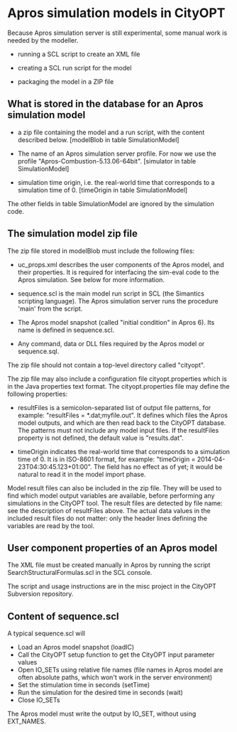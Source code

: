 Apros simulation models in CityOPT
==================================

Because Apros simulation server is still experimental, some manual work is
needed by the modeller.

- running a SCL script to create an XML file

- creating a SCL run script for the model

- packaging the model in a ZIP file


What is stored in the database for an Apros simulation model
------------------------------------------------------------

- a zip file containing the model and a run script, with the content described
  below.  [modelBlob in table SimulationModel]

- The name of an Apros simulation server profile.
  For now we use the profile "Apros-Combustion-5.13.06-64bit".
  [simulator in table SimulationModel]

- simulation time origin, i.e. the real-world time that corresponds
  to a simulation time of 0.
  [timeOrigin in table SimulationModel]

The other fields in table SimulationModel are ignored by the simulation
code.

The simulation model zip file
-----------------------------

The zip file stored in modelBlob must include the following files:

- uc_props.xml describes the user components of the Apros model,
  and their properties.  It is required for interfacing the sim-eval
  code to the Apros simulation.  See below for more information.

- sequence.scl is the main model run script in SCL (the Simantics scripting
  language).  The Apros simulation server runs the procedure 'main' from the
  script.

- The Apros model snapshot (called "initial condition" in Apros 6).  Its name
  is defined in sequence.scl.

- Any command, data or DLL files required by the Apros model or sequence.sql.

The zip file should not contain a top-level directory called "cityopt".

The zip file may also include a configuration file cityopt.properties which is
in the Java properties text format.  The cityopt.properties file may define
the following properties:

- resultFiles is a semicolon-separated list of output file patterns,
  for example: "resultFiles = *.dat;myfile.out".  It defines which files
  the Apros model outputs, and which are then read back to the CityOPT
  database.  The patterns must not include any model input files.  If the
  resultFiles property is not defined, the default value is "results.dat".

- timeOrigin indicates the real-world time that corresponds to a simulation
  time of 0.  It is in ISO-8601 format, for example:
  "timeOrigin = 2014-04-23T04:30:45.123+01:00".
  The field has no effect as of yet; it would be natural to read it
  in the model import phase.

Model result files can also be included in the zip file.  They will be used to
find which model output variables are available, before performing any
simulations in the CityOPT tool.  The result files are detected by file name:
see the description of resultFiles above.  The actual data values in the
included result files do not matter: only the header lines defining the
variables are read by the tool.


User component properties of an Apros model
-------------------------------------------

The XML file must be created manually in Apros by running the script
SearchStructuralFormulas.scl in the SCL console.

The script and usage instructions are in the misc project in the CityOPT
Subversion repository.

Content of sequence.scl
-----------------------

A typical sequence.scl will

- Load an Apros model snapshot (loadIC)
- Call the CityOPT setup function to get the CityOPT input parameter values
- Open IO_SETs using relative file names (file names in Apros model are
  often absolute paths, which won't work in the server environment)
- Set the stimulation time in seconds (setTime)
- Run the simulation for the desired time in seconds (wait)
- Close IO_SETs

The Apros model must write the output by IO_SET, without using
EXT_NAMES.

